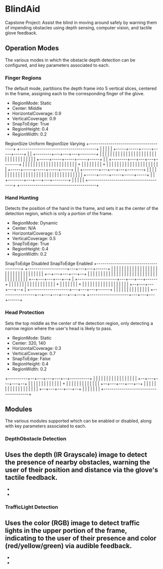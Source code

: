 # BlindAid
Capstone Project: Assist the blind in moving around safely by warning them of impending obstacles using depth sensing, computer vision, and tactile glove feedback.

## Operation Modes
The various modes in which the obstacle depth detection can be configured, and key parameters associated to each.

### Finger Regions
The default mode, partitions the depth frame into 5 vertical slices, centered in the frame, assigning each to the corresponding finger of the glove.
- RegionMode: Static
- Center: Middle
- HorizontalCoverage: 0.9
- VerticalCoverage: 0.9
- SnapToEdge: True
- RegionHeight: 0.4
- RegionWidth: 0.2

RegionSize Uniform                               RegionSize Varying
+---------------------------------------+        +---------------------------------------+
|                                       |        |                                       |
|    +-----+-----+-----+-----+-----+    |        |    +--------+---+---+---+--------+    |
|    |     |     |     |     |     |    |        |    |        |   |   |   |        |    |
|    |     |     |     |     |     |    |        |    |        |   |   |   |        |    |
|    +-----+-----+-----+-----+-----+    |        |    +--------+---+---+---+--------+    |
|    |     |     |     |     |     |    |        |    |        |   |   |   |        |    |
|    |     |     |  +  |     |     |    |        |    |        |   | + |   |        |    |
|    |     |     |     |     |     |    |        |    |        |   |   |   |        |    |
|    +-----+-----+-----+-----+-----+    |        |    +--------+---+---+---+--------+    |
|    |     |     |     |     |     |    |        |    |        |   |   |   |        |    |
|    |     |     |     |     |     |    |        |    |        |   |   |   |        |    |
|    +-----+-----+-----+-----+-----+    |        |    +--------+---+---+---+--------+    |
|                                       |        |                                       |
+---------------------------------------+        +---------------------------------------+

### Hand Hunting
Detects the position of the hand in the frame, and sets it as the center of the detection region, which is only a portion of the frame.
- RegionMode: Dynamic
- Center: N/A
- HorizontalCoverage: 0.5
- VerticalCoverage: 0.5
- SnapToEdge: True
- RegionHeight: 0.4
- RegionWidth: 0.2

SnapToEdge Disabled                            SnapToEdge Enabled
+---------------------------------------+      +--------------------+---+---+---+------+
|                                       |      |                    |   |   |   |      |
|                                       |      |                    |   |   |   |      |
|                                       |      |                    |   |   |   |      |
|                                       |      |                    |   |   |   |      |
|                 +--+---+---+---+--+   |      |                    |   |   |   |      |
|                 |  |   |   |   |  |   |      |                    |   |   |   |      |
|                 |  |   |   |   |  |   |      |                    |   |   |   |      |
|                 +--+---+---+---+--+   |      +--------------------+---+---+---+------+
|                 |  |   |   |   |  |   |      |                    |   |   |   |      |
|                 |  |   | + |   |  |   |      |                    |   | + |   |      |
|                 |  |   |   |   |  |   |      |                    |   |   |   |      |
|                 +--+---+---+---+--+   |      +--------------------+---+---+---+------+
|                 |  |   |   |   |  |   |      |                    |   |   |   |      |
+-----------------+--+---+---+---+--+---+      +--------------------+---+---+---+------+

### Head Protection
Sets the top middle as the center of the detection region, only detecting a narrow region where the user's head is likely to pass.
- RegionMode: Static
- Center: 320, 140
- HorizontalCoverage: 0.3
- VerticalCoverage: 0.7
- SnapToEdge: False
- RegionHeight: 0.4
- RegionWidth: 0.2

+----------+--+---+---+---+--+----------+
|          |  |   |   |   |  |          |
|          |  |   |   |   |  |          |
|          +--+---+---+---+--+          |
|          |  |   |   |   |  |          |
|          |  |   | + |   |  |          |
|          |  |   |   |   |  |          |
|          +--+---+---+---+--+          |
|          |  |   |   |   |  |          |
|          |  |   |   |   |  |          |
|          +--+---+---+---+--+          |
|                                       |
|                                       |
|                                       |
+---------------------------------------+

## Modules
The various modules supported which can be enabled or disabled, along with key parameters associated to each.

### DepthObstacle Detection
Uses the depth (IR Grayscale) image to detect the presence of nearby obstacles, warning the user of their position and distance via the glove's tactile feedback.
- 
- 
- 

### TrafficLight Detection
Uses the color (RGB) image to detect traffic lights in the upper portion of the frame, indicating to the user of their presence and color (red/yellow/green) via audible feedback.
- 
- 
- 
